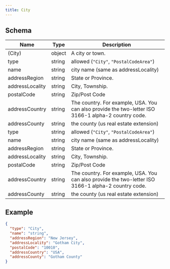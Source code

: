 ```yaml
---
title: City
---
```

## Schema

| Name | Type | Description |
|---|---|---|
| (City) | object | A city or town. |
| type | string | allowed (`"City"`, `"PostalCodeArea"`)  |
| name | string | city name (same as addressLocality) |
| addressRegion | string | State or Province. |
| addressLocality | string | City, Township. |
| postalCode | string | Zip/Post Code |
| addressCountry | string | The country. For example, USA. You can also provide the two-letter ISO 3166-1 alpha-2 country code. |
| addressCounty | string | the county (us real estate extension) |
| type | string | allowed (`"City"`, `"PostalCodeArea"`)  |
| name | string | city name (same as addressLocality) |
| addressRegion | string | State or Province. |
| addressLocality | string | City, Township. |
| postalCode | string | Zip/Post Code |
| addressCountry | string | The country. For example, USA. You can also provide the two-letter ISO 3166-1 alpha-2 country code. |
| addressCounty | string | the county (us real estate extension) |

## Example



```json
{
  "type": "City",
  "name": "string",
  "addressRegion": "New Jersey",
  "addressLocality": "Gotham City",
  "postalCode": "10010",
  "addressCountry": "USA",
  "addressCounty": "Gotham County"
}
```
